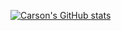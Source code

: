 [![Carson's GitHub stats](https://github-readme-stats-git-master-carsonbergens-projects.vercel.app/api/top-langs?username=carsonbergen&theme=transparent)](https://github.com/carsonbergen)

